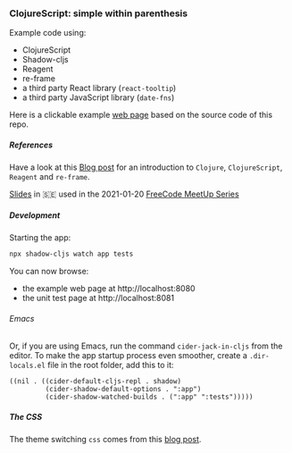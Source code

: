 ### ClojureScript: simple within parenthesis

Example code using:
* ClojureScript
* Shadow-cljs
* Reagent
* re-frame
* a third party React library (`react-tooltip`)
* a third party JavaScript library (`date-fns`)

Here is a clickable example [web page](https://davidvujic.github.io/cljs-hello-world/public/) based on the source code of this repo.

##### References
Have a look at this [Blog post](https://davidvujic.blogspot.com/2021/01/simple-within-parentheses.html) 
for an introduction to `Clojure`, `ClojureScript`, `Reagent` and `re-frame`.

[Slides](https://docs.google.com/presentation/d/1UoB09b2sT3RrZ8L6-ZN9sRGQ8WTnzvI32-M7IXJsEtE/edit?usp=sharing) 
in :sweden: used in the 2021-01-20 [FreeCode MeetUp Series](https://freecode-meetup-series.confetti.events)

##### Development
Starting the app:

``` bash
npx shadow-cljs watch app tests
```

You can now browse:
* the example web page at http://localhost:8080
* the unit test page at http://localhost:8081

###### Emacs
Or, if you are using Emacs, run the command `cider-jack-in-cljs` from the editor. 
To make the app startup process even smoother, create a `.dir-locals.el` file in the root folder, add this to it:

``` emacs-lisp
((nil . ((cider-default-cljs-repl . shadow)
         (cider-shadow-default-options . ":app")
         (cider-shadow-watched-builds . (":app" ":tests")))))
```

##### The CSS
The theme switching `css` comes from this [blog post](https://alexandersandberg.com/theme-switcher/).
